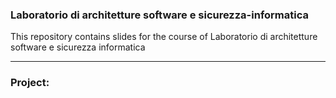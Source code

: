 ### Laboratorio di architetture software e sicurezza-informatica
This repository contains slides for the course of Laboratorio di architetture software e sicurezza informatica

---

### Project:

